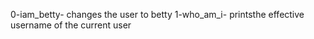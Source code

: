 0-iam_betty- changes the user to betty
1-who_am_i- printsthe effective username of the current user
